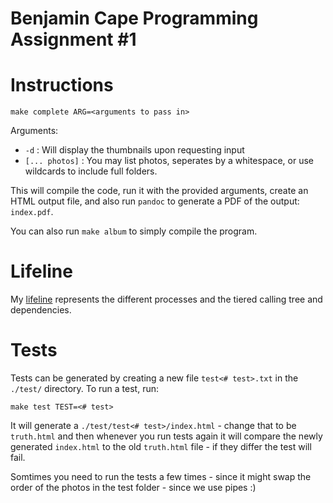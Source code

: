 # Benjamin Cape Programming Assignment #1

# Instructions

```
make complete ARG=<arguments to pass in>
```

Arguments:

- `-d` : Will display the thumbnails upon requesting input
- `[... photos]` : You may list photos, seperates by a whitespace, or use wildcards to include full folders.

This will compile the code, run it with the provided arguments, create an HTML output file, and also run `pandoc` to generate a PDF of the output: `index.pdf`.

You can also run `make album` to simply compile the program.

# Lifeline

My [lifeline](./Lifeline.pdf) represents the different processes and the tiered calling tree and dependencies.

# Tests

Tests can be generated by creating a new file `test<# test>.txt` in the `./test/` directory. To run a test, run:

```
make test TEST=<# test>
```

It will generate a `./test/test<# test>/index.html` - change that to be `truth.html` and then whenever you run tests again it will compare the newly generated `index.html` to the old `truth.html` file - if they differ the test will fail.

Somtimes you need to run the tests a few times - since it might swap the order of the photos in the test folder - since we use pipes :)

